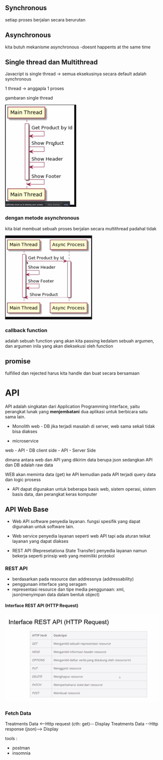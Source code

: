 ## Synchronous

setiap proses berjalan secara berurutan

## Asynchronous

kita butuh mekanisme asynchronous
-doesnt happents at the same time

## Single thread dan Multithread

Javacript is single thread -> semua eksekusinya secara default adalah synchronous

1 thread -> anggapla 1 proses

gambaran single thread

![02 graph screenshot](./thread.jpg)

### dengan metode asynchronous

kita biat membuat sebuah proses berjalan secara multithread padahal tidak

![02 graph screenshot](./Asynchronous.jpg)

### callback function

adalah sebuah function yang akan kita passing kedalam sebuah argumen, dan argumen inila yang akan dieksekusi oleh function

## promise

fulfilled dan rejected harus kita handle dan buat secara bersamaan

# API

API adalah singkatan dari Application Programming Interface, yaitu perangkat lunak yang **menjembatani** dua aplikasi untuk berbicara satu sama lain.

- Monolith
  web - DB
  jika terjadi masalah di server, web sama sekali tidak bisa diakses

- microservice

web - API - DB
client side - API - Server Side

dimana antara web dan API yang dikirim data berupa json
sedangkan API dan DB adalah raw data

WEB akan meminta data (get) ke API kemudian pada API terjadi query data dan logic prosess

- API dapat digunakan untuk beberapa basis web, sistem operasi, sistem basis data, dan perangkat keras komputer

## API Web Base

- Web API
  software penyedia layanan. fungsi spesifik yang dapat digunakan untuk software lain.

- Web service
  penyedia layanan seperti web API tapi ada aturan teikat layanan yang dapat diakses

- REST API (Represetationa State Transfer)
  penyedia layanan namun bekerja seperti prinsip web yang meimiliki protokol

### REST API

- berdasarkan pada resource dan addressnya (addressability)
- penggunaan interface yang seragam
- representasi resource dan tipe media
  penggunaan: xml, json(menyimpan data dalam bentuk object)

#### Interface REST API (HTTP Request)

![interface Rest API](./InterfaceRestAPI.JPG)

### Fetch Data

Treatments Data <--Http request (cth: get)-- Display
Treatments Data --Http response (json)--> Display

tools :

- postman
- insomnia
